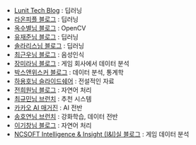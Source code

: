 
- [Lunit Tech Blog](https://blog.lunit.io) : 딥러닝
- [라온피플 블로그](http://laonple.blog.me/221084262447) : 딥러닝
- [옥수별님 블로그](http://blog.naver.com/samsjang) : OpenCV 
- [유재준님 블로그](http://jaejunyoo.blogspot.com/) : 딥러닝
- [솔라리스님 블로그](http://solarisailab.com/) : 딥러닝  
- [최근우님 블로그](http://keunwoochoi.blogspot.kr/2016/12/3.html) : 음성인식 
- [장미라님 블로그](http://www.dodomira.com/) : 게임 회사에서 데이터 분석
- [박스앤위스커 블로그](http://boxnwhis.kr/) : 데이터 분석, 통계학
- [하용호님 슬라이드쉐어](https://www.slideshare.net/yongho) : 전설적인 자료 
- [전희원님 블로그](http://freesearch.pe.kr/archives/4384) : 자연어 처리
- [최규민님 브런치](https://brunch.co.kr/@goodvc78/) : 추천 시스템
- [카카오 AI 매거진](https://brunch.co.kr/magazine/kakaoaireport) : AI 전반
- [송호연님 브런치](https://brunch.co.kr/@chris-song/) : 강화학습, 데이터 전반
- [이기창님 블로그](https://ratsgo.github.io/) : 자연어 처리
- [NCSOFT Intelligence & Insight (I&I)실 블로그](https://danbi-ncsoft.github.io/) : 게임 데이터 분석